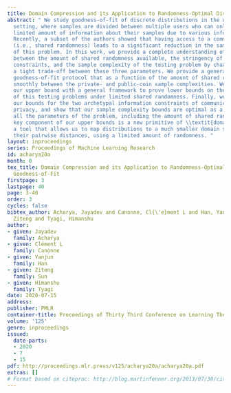```yaml
---
title: Domain Compression and its Application to Randomness-Optimal Distributed Goodness-of-Fit
abstract: " We study goodness-of-fit of discrete distributions in the distributed
  setting, where samples are divided between multiple users who can only release a
  limited amount of information about their samples due to various information constraints.
  Recently, a subset of the authors showed that having access to a common random seed
  (i.e., shared randomness) leads to a significant reduction in the sample complexity
  of this problem. In this work, we provide a complete understanding of the interplay
  between the amount of shared randomness available, the stringency of information
  constraints, and the sample complexity of the testing problem by characterizing
  a tight trade-off between these three parameters. We provide a general distributed
  goodness-of-fit protocol that as a function of the amount of shared randomness interpolates
  smoothly between the private- and public-coin sample complexities. We complement
  our upper bound with a general framework to prove lower bounds on the sample complexity
  of this testing problems under limited shared randomness. Finally, we instantiate
  our bounds for the two archetypal information constraints of communication and local
  privacy, and show that our sample complexity bounds are optimal as a function of
  all the parameters of the problem, including the amount of shared randomness. A
  key component of our upper bounds is a new primitive of \\textit{domain compression},
  a tool that allows us to map distributions to a much smaller domain size while preserving
  their pairwise distances, using a limited amount of randomness. "
layout: inproceedings
series: Proceedings of Machine Learning Research
id: acharya20a
month: 0
tex_title: Domain Compression and its Application to Randomness-Optimal Distributed
  Goodness-of-Fit
firstpage: 3
lastpage: 40
page: 3-40
order: 3
cycles: false
bibtex_author: Acharya, Jayadev and Canonne, Cl{\'e}ment L and Han, Yanjun and Sun,
  Ziteng and Tyagi, Himanshu
author:
- given: Jayadev
  family: Acharya
- given: Clément L
  family: Canonne
- given: Yanjun
  family: Han
- given: Ziteng
  family: Sun
- given: Himanshu
  family: Tyagi
date: 2020-07-15
address: 
publisher: PMLR
container-title: Proceedings of Thirty Third Conference on Learning Theory
volume: '125'
genre: inproceedings
issued:
  date-parts:
  - 2020
  - 7
  - 15
pdf: http://proceedings.mlr.press/v125/acharya20a/acharya20a.pdf
extras: []
# Format based on citeproc: http://blog.martinfenner.org/2013/07/30/citeproc-yaml-for-bibliographies/
---
```

